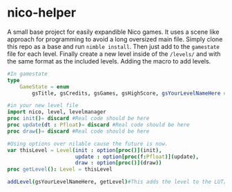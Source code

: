 # nico-helper
A small base project for easily expandible Nico games. It uses a scene like approach for programming to avoid a long oversized main file.
Simply clone this repo as a base and run `nimble install`. Then just add to the `gamestate` file for each level. Finally create a new level inside of the `/levels/` and with the same format as the included levels. Adding the macro to add levels.

```nim
#In gamestate
type
    GameState = enum
        gsTitle, gsCredits, gsGames, gsHighScore, gsYourLevelNameHere #Each of these will be used like a scene UID
```

```nim
#in your new level file
import nico, level, levelmanager
proc init()= discard #Real code should be here
proc update(dt : Pfloat)= discard #Real code should be here
proc draw()= discard #Real code should be here

#Using options over nilable cause the future is now.
var thisLevel = Level(init : option[proc()](init),
                      update : option[proc(f:Pfloat)](update),
                      draw : option[proc()](draw))
proc getLevel(): Level = thisLevel

addLevel(gsYourLevelNameHere, getLevel)#This adds the level to the LUT/FSM
```
